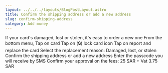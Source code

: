 ```yaml
---
layout: ../../../layouts/BlogPostLayout.astro
title: Confirm the shipping address or add a new address
slug: confirm-shipping-address
category: Add money
---
```

If your card's damaged, lost or stolen, it's easy to order a new one From the bottom menu, Tap on card Tap on (🔒) lock card icon Tap on report and replace the card Select the replacement reason: Damaged, lost, or stolen Confirm the shipping address or add a new address Enter the passcode you will receive by SMS Confirm your approval on the fees: 25 SAR + Vat 3.75 SAR